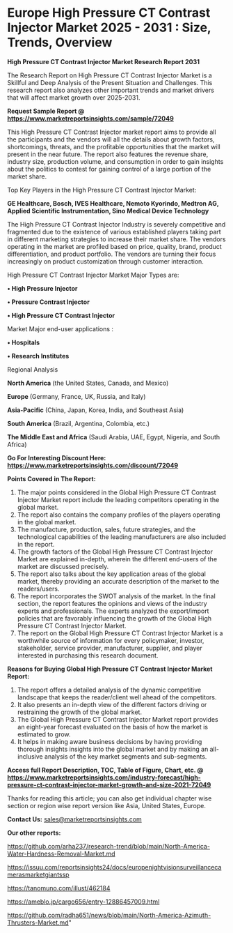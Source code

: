 # Europe High Pressure CT Contrast Injector Market 2025 - 2031 : Size, Trends, Overview

<strong>High Pressure CT Contrast Injector Market Research Report 2031</strong>

The Research Report on High Pressure CT Contrast Injector Market is a Skillful and Deep Analysis of the Present Situation and Challenges. This research report also analyzes other important trends and market drivers that will affect market growth over 2025-2031.

<strong>Request Sample Report @ <a href=https://www.marketreportsinsights.com/sample/72049>https://www.marketreportsinsights.com/sample/72049</a></strong>

This High Pressure CT Contrast Injector market report aims to provide all the participants and the vendors will all the details about growth factors, shortcomings, threats, and the profitable opportunities that the market will present in the near future. The report also features the revenue share, industry size, production volume, and consumption in order to gain insights about the politics to contest for gaining control of a large portion of the market share.

Top Key Players in the High Pressure CT Contrast Injector Market:

<strong>GE Healthcare, Bosch, IVES Healthcare, Nemoto Kyorindo, Medtron AG, Applied Scientific Instrumentation, Sino Medical Device Technology</strong>

The High Pressure CT Contrast Injector Industry is severely competitive and fragmented due to the existence of various established players taking part in different marketing strategies to increase their market share. The vendors operating in the market are profiled based on price, quality, brand, product differentiation, and product portfolio. The vendors are turning their focus increasingly on product customization through customer interaction.

High Pressure CT Contrast Injector Market Major Types are:

<strong>• High Pressure Injector

• Pressure Contrast Injector

• High Pressure CT Contrast Injector</strong>

Market Major end-user applications :

<strong>• Hospitals

• Research Institutes</strong>

Regional Analysis

</u><strong><b>North America</b></strong> (the United States, Canada, and Mexico)

<strong><b>Europe </b></strong>(Germany, France, UK, Russia, and Italy)

<strong><b>Asia-Pacific</b></strong> (China, Japan, Korea, India, and Southeast Asia)

<strong><b>South America</b></strong> (Brazil, Argentina, Colombia, etc.)

<strong><b>The Middle East and Africa</b></strong> (Saudi Arabia, UAE, Egypt, Nigeria, and South Africa)

<strong>Go For Interesting Discount Here: <a href=https://www.marketreportsinsights.com/discount/72049>https://www.marketreportsinsights.com/discount/72049</a></strong>

<strong>Points Covered in The Report:</strong>
<ol>
  <li>The major points considered in the Global High Pressure CT Contrast Injector Market report include the leading competitors operating in the global market.</li>
  <li>The report also contains the company profiles of the players operating in the global market.</li>
  <li>The manufacture, production, sales, future strategies, and the technological capabilities of the leading manufacturers are also included in the report.</li>
  <li>The growth factors of the Global High Pressure CT Contrast Injector Market are explained in-depth, wherein the different end-users of the market are discussed precisely.</li>
  <li>The report also talks about the key application areas of the global market, thereby providing an accurate description of the market to the readers/users.</li>
  <li>The report incorporates the SWOT analysis of the market. In the final section, the report features the opinions and views of the industry experts and professionals. The experts analyzed the export/import policies that are favorably influencing the growth of the Global High Pressure CT Contrast Injector Market.</li>
  <li>The report on the Global High Pressure CT Contrast Injector Market is a worthwhile source of information for every policymaker, investor, stakeholder, service provider, manufacturer, supplier, and player interested in purchasing this research document.</li>
</ol>
<strong>Reasons for Buying Global High Pressure CT Contrast Injector Market Report:</strong>

<ol>
  <li>The report offers a detailed analysis of the dynamic competitive landscape that keeps the reader/client well ahead of the competitors.</li>
  <li>It also presents an in-depth view of the different factors driving or restraining the growth of the global market.</li>
  <li>The Global High Pressure CT Contrast Injector Market report provides an eight-year forecast evaluated on the basis of how the market is estimated to grow.</li>
  <li>It helps in making aware business decisions by having providing thorough insights insights into the global market and by making an all-inclusive analysis of the key market segments and sub-segments.</li>
</ol>
<strong>Access full Report Description, TOC, Table of Figure, Chart, etc. @ <a href=https://www.marketreportsinsights.com/industry-forecast/high-pressure-ct-contrast-injector-market-growth-and-size-2021-72049>https://www.marketreportsinsights.com/industry-forecast/high-pressure-ct-contrast-injector-market-growth-and-size-2021-72049</a></strong>


Thanks for reading this article; you can also get individual chapter wise section or region wise report version like Asia, United States, Europe.

<strong>Contact Us:</strong>
sales@marketreportsinsights.com

<strong>Our other reports:</strong>

<a href=https://github.com/arha237/research-trend/blob/main/North-America-Water-Hardness-Removal-Market.md>https://github.com/arha237/research-trend/blob/main/North-America-Water-Hardness-Removal-Market.md</a>

<a href=https://issuu.com/reportsinsights24/docs/europenightvisionsurveillancecamerasmarketgiantssp>https://issuu.com/reportsinsights24/docs/europenightvisionsurveillancecamerasmarketgiantssp</a>

<a href=https://tanomuno.com/illust/462184>https://tanomuno.com/illust/462184</a>

<a href=https://ameblo.jp/cargo656/entry-12886457009.html>https://ameblo.jp/cargo656/entry-12886457009.html</a>

<a href=https://github.com/radha651/news/blob/main/North-America-Azimuth-Thrusters-Market.md>https://github.com/radha651/news/blob/main/North-America-Azimuth-Thrusters-Market.md</a>"
